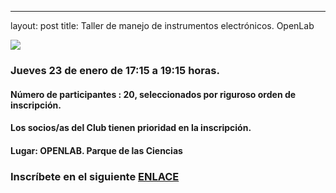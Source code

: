 ---
layout: post
title: Taller de manejo de instrumentos electrónicos. OpenLab

![](http://clubroboticagranada.github.io/images/escornabot_diy.jpg )


### Jueves 23 de enero de 17:15 a 19:15 horas.




#### Número de participantes : 20,  seleccionados por riguroso orden de inscripción.

#### Los socios/as del Club tienen prioridad en la inscripción.


#### Lugar: OPENLAB. Parque de las Ciencias


### Inscríbete en el siguiente [ENLACE]()
